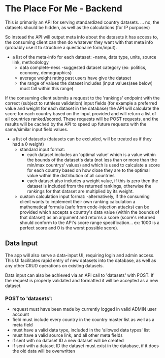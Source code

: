 # The Place For Me - Backend

This is primarily an API for serving standardized country datasets.
... no, the datasets should be hidden, as well as the calculations (for IP purposes)

So instead the API will output meta info about the datasets it has access to, 
the consuming client can then do whatever they want with that meta info (probably use
it to structure a questionaire form/input). 
- a list of the meta-info for each dataset:
    -name, data type, units, source link, methodology
    - data complete-ness
    -suggested dataset category (ex: politics, economy, demographics)
    - average weight rating past users have give the dataset
    - the range of values the dataset includes (input values(see below) must fall within this range)

If the consuming client submits a request to the 'rankings' endpoint with the correct
(subject to ruthless validation) input fields (for example a preferred value and weight
for each dataset in the database) the API will calculate the score for each country 
based on the input provided and will return a list of all countries ranked/scored.
These requests will be POST requests, and the results will be cached by the API to speed up future requests with the same/similar input field values.
- a list of datasets (datasets can be excluded, will be treated as if they had a 0 weight)
    - standard input format:
        - each dataset includes an 'optimal value' which is a value within the bounds of the dataset's data (not less than or more than the min/max countrys' values) and which is 
        used to calculate a score for each country based on how close they are to the optimal value within the distribution of all countries
        - each dataset also includes a weight value, if this is zero then the dataset is included from the returned rankings, otherwise the rankings for that dataset are multiplied by its weight.
    - custom calculation input format:
        -alternatively, if the consuming client wants to implement their own ranking calculation a  mathematical formula (safe from code-injection attacks) can be provided which accepts a country's data value (within the bounds of that dataset) as an argument and returns a score (score's returned should conform to the API's score range specification... ex: 1000 is a perfect score and 0 is the worst possible score).


## Data Input

The app will also serve a data-input UI, requiring login and admin access.
This UI facilitates rapid entry of new datasets into the database, as well as 
any other CRUD operations on existing datasets.

Data input can also be achieved via an API call to 'datasets' with POST. If the request is properly 
validated and formatted it will be accepted as a new dataset. 

### POST to 'datasets':
- request must have been made by currently logged in valid ADMIN user account
- field must include every country in the country master list as well as a meta field
- must have a valid data type, included in the 'allowed data types' list
- must have a valid source link, and all other meta fields
- if sent with no dataset ID a new dataset will be created
- if sent with a dataset ID the dataset must exist in the database, if it does the old 
 data will be overwritten
